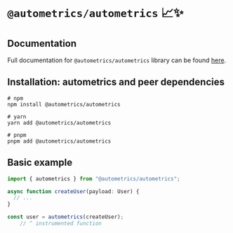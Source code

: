 # `@autometrics/autometrics` 📈✨

## Documentation

Full documentation for `@autometrics/autometrics` library can be found
[here](https://github.com/autometrics-dev/autometrics-ts).

## Installation: autometrics and peer dependencies

```shell
# npm
npm install @autometrics/autometrics

# yarn
yarn add @autometrics/autometrics

# pnpm
pnpm add @autometrics/autometrics
```

## Basic example

```typescript
import { autometrics } from "@autometrics/autometrics";

async function createUser(payload: User) {
  // ...
}

const user = autometrics(createUser);
    // ^ instrumented function
```
